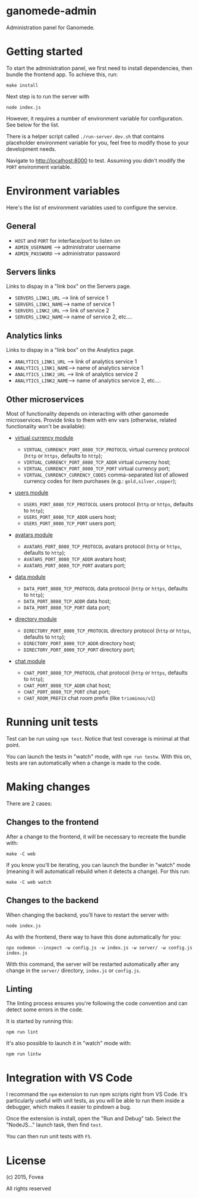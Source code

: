 ganomede-admin
================

Administration panel for Ganomede.

# Getting started

To start the administration panel, we first need to install dependencies, then bundle the frontend app. To achieve this, run:

    make install

Next step is to run the server with

    node index.js

However, it requires a number of environment variable for configuration. See below for the list.

There is a helper script called `./run-server.dev.sh` that contains placeholder environment variable for you, feel free to modify those to your development needs.

Navigate to [http://localhost:8000](http://localhost:8000) to test. Assuming you didn't modify the `PORT` environment variable.

# Environment variables

Here's the list of environment variables used to configure the service.

## General

 - `HOST` and `PORT` for interface/port to listen on
 - `ADMIN_USERNAME` --> administrator username
 - `ADMIN_PASSWORD` --> administrator password

## Servers links

Links to dispay in a "link box" on the Servers page.

 - `SERVERS_LINK1_URL` --> link of service 1
 - `SERVERS_LINK1_NAME`--> name of service 1
 - `SERVERS_LINK2_URL` --> link of service 2
 - `SERVERS_LINK2_NAME`--> name of service 2, etc....

## Analytics links

Links to dispay in a "link box" on the Analytics page.

 - `ANALYTICS_LINK1_URL` --> link of analytics service 1
 - `ANALYTICS_LINK1_NAME`--> name of analytics service 1
 - `ANALYTICS_LINK2_URL` --> link of analytics service 2
 - `ANALYTICS_LINK2_NAME`--> name of analytics service 2, etc....

## Other microservices

Most of functionality depends on interacting with other ganomede
microservices. Provide links to them with env vars (otherwise, related functionality won't be available):

 - [virtual currency module](https://github.com/j3k0/ganomede-virtualcurrency)
   - `VIRTUAL_CURRENCY_PORT_8080_TCP_PROTOCOL` virtual currency protocol (`http` or `https`, defaults to `http`);
   - `VIRTUAL_CURRENCY_PORT_8080_TCP_ADDR` virtual currecny host;
   - `VIRTUAL_CURRENCY_PORT_8080_TCP_PORT` virtual currency port;
   - `VIRTUAL_CURRENCY_CURRENCY_CODES` comma-separated list of allowed currency codes for item purchases (e.g.: `gold,silver,copper`);

- [users module](https://github.com/j3k0/ganomede-users)
   - `USERS_PORT_8080_TCP_PROTOCOL` users protocol (`http` or `https`, defaults to `http`);
   - `USERS_PORT_8080_TCP_ADDR` users host;
   - `USERS_PORT_8080_TCP_PORT` users port;

- [avatars module](https://github.com/j3k0/ganomede-avatars)
   - `AVATARS_PORT_8080_TCP_PROTOCOL` avatars protocol (`http` or `https`, defaults to `http`);
   - `AVATARS_PORT_8080_TCP_ADDR` avatars host;
   - `AVATARS_PORT_8080_TCP_PORT` avatars port;

- [data module](https://github.com/j3k0/ganomede-data)
   - `DATA_PORT_8080_TCP_PROTOCOL` data protocol (`http` or `https`, defaults to `http`);
   - `DATA_PORT_8080_TCP_ADDR` data host;
   - `DATA_PORT_8080_TCP_PORT` data port;

- [directory module](https://github.com/j3k0/ganomede-directory)
   - `DIRECTORY_PORT_8000_TCP_PROTOCOL` directory protocol (`http` or `https`, defaults to `http`);
   - `DIRECTORY_PORT_8000_TCP_ADDR` directory host;
   - `DIRECTORY_PORT_8000_TCP_PORT` directory port;

- [chat module](https://github.com/j3k0/ganomede-chat)
   - `CHAT_PORT_8080_TCP_PROTOCOL` chat protocol (`http` or `https`, defaults to `http`);
   - `CHAT_PORT_8080_TCP_ADDR` chat host;
   - `CHAT_PORT_8080_TCP_PORT` chat port;
   - `CHAT_ROOM_PREFIX` chat room prefix (like `triominos/v1`)

# Running unit tests

Test can be run using `npm test`. Notice that test coverage is minimal at that point.

You can launch the tests in "watch" mode, with `npm run testw`. With this on, tests are ran automatically when a change is made to the code.

# Making changes

There are 2 cases:

## Changes to the frontend

After a change to the frontend, it will be necessary to recreate the bundle with:

    make -C web

If you know you'll be iterating, you can launch the bundler in "watch" mode (meaning it will automaticall rebuild when it detects a change). For this run:

    make -C web watch

## Changes to the backend

When changing the backend, you'll have to restart the server with:

    node index.js

As with the frontend, there way to have this done automatically for you:

    npx nodemon --inspect -w config.js -w index.js -w server/ -w config.js index.js

With this command, the server will be restarted automatically after any change in the `server/` directory, `index.js` or `config.js`.

## Linting

The linting process ensures you're following the code convention and can detect some errors in the code.

It is started by running this:

    npm run lint

It's also possible to launch it in "watch" mode with:

    npm run lintw

# Integration with VS Code

I recommand the `npm` extension to run npm scripts right from VS Code. It's particularly useful with unit tests, as you will be able to run them inside a debugger, which makes it easier to pindown a bug.

Once the extension is install, open the "Run and Debug" tab. Select the "NodeJS..." launch task, then find `test`.

You can then run unit tests with `F5`.

# License

(c) 2015, Fovea

All rights reserved